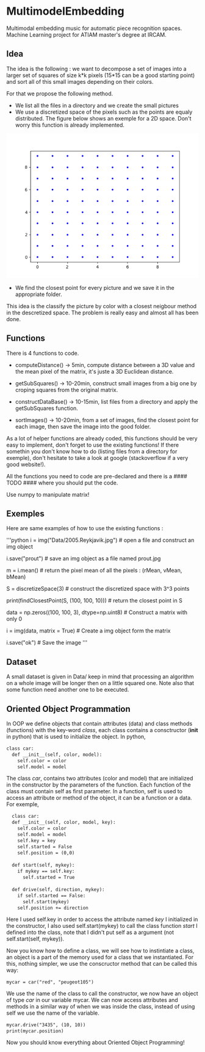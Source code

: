 # MultimodelEmbedding
Multimodal embedding music for automatic piece recognition spaces. Machine Learning project for ATIAM master's degree at IRCAM.

## Idea
The idea is the following : we want to decompose a set of images into a larger set of squares of size k\*k pixels (15\*15 can be a good starting point) and sort all of this small images depending on their colors.

For that we propose the following method. 
  - We list all the files in a directory and we create the small pictures 
  - We use a discretized space of the pixels such as the points are equaly distributed. The figure below shows an exemple for a 2D space. Don't worry this function is already implemented. 
  
 ![prout](/src/discretized.png)

- We find the closest point for every picture and we save it in the appropriate folder. 


This idea is the classify the picture by color with a closest neigbour method in the descretized space. The problem is really easy and almost all has been done. 

## Functions

There is 4 functions to code.

  - computeDistance() -> 5min,
    compute distance between a 3D value and the mean pixel of the matrix, it's juste a 3D Euclidean distance.
    
  - getSubSquares() -> 10-20min,
    construct small images from a big one by croping squares from the original matrix. 
    
  - constructDataBase() -> 10-15min,
    list files from a directory and apply the getSubSquares function.
  
  - sortImages() -> 10-20min,
    from a set of images, find the closest point for each image, then save the image into the good folder.
  
  As a lot of helper functions are already coded, this functions should be very easy to implement, don't forget to use the existing functions! If there somethin you don't know how to do (listing files from a directory for exemple), don't hesitate to take a look at google (stackoverflow if a very good website!). 
  
  All the functions you need to code are pre-declared and there is a #### TODO #### where you should put the code.
  
  Use numpy to manipulate matrix!
  
## Exemples

Here are same examples of how to use the existing functions : 
  
  '''python
  i = img("Data/2005.Reykjavik.jpg") # open a file and construct an img object
  
  i.save("prout") # save an img object as a file named prout.jpg
  
  m = i.mean() # return the pixel mean of all the pixels : (rMean, vMean, bMean)


  S = discretizeSpace(3) # construct the discretized space with 3^3 points
  
  print(findClosestPoint(S, (100, 100, 10))) # return the closest point in S
  
  data = np.zeros((100, 100, 3), dtype=np.uint8) # Construct a matrix with only 0
  
  i = img(data, matrix = True) # Create a img object form the matrix
  
  i.save("ok") # Save the image
  '''
  
## Dataset
  
  A small dataset is given in Data/ keep in mind that processing an algorithm on a whole image will be longer then on a little squared one. Note also that some function need another one to be executed.
  
## Oriented Object Programmation

  In OOP we define objects that contain attributes (data) and class methods (functions) with the key-word *class*, each class contains a consctructor (__init__ in python) that is used to initialize the object. In python, 
  
  
    class car:
      def __init__(self, color, model):
        self.color = color
        self.model = model
        
The class *car*, contains two attributes (color and model) that are initialized in the constructor by the parameters of the function. Each function of the class must contain self as first parameter. In a function, self is used to access an attribute or method of the object, it can be a function or a data. For exemple, 

      class car:
      def __init__(self, color, model, key):
        self.color = color
        self.model = model
        self.key = key
        self.started = False
        self.position = (0,0)
        
      def start(self, mykey):
        if mykey == self.key:
          self.started = True
        
      def drive(self, direction, mykey):
        if self.started == False:
          self.start(mykey)
        self.position += direction
        
 Here I used self.key in order to access the attribute named *key* I initialized in the constructor, I also used self.start(mykey) to call the class function *start* I defined into the class, note that I didn't put self as a argument (not self.start(self, mykey)).
 
 Now you know how to define a class, we will see how to instintiate a class, an object is a part of the memory used for a class that we instantiated. For this, nothing simpler, we use the conscructor method that can be called this way:
 
    mycar = car("red", "peugeot105")
 
 We use the name of the class to call the constructor, we now have an object of type *car* in our variable mycar. We can now access attributes and methods in a similar way of when we was inside the class, instead of using self we use the name of the variable. 
 
    mycar.drive("3435", (10, 10))
    print(mycar.position)
    
    
 Now you should know everything about Oriented Object Programming!
 
